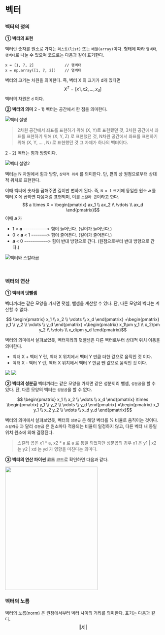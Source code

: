 ﻿# 벡터

### 벡터의 정의
**① 벡터의 표현**

벡터란 숫자를 원소로 가지는 `리스트(list)` 또는 `배열(array)`이다.
형태에 따라 `열벡터`, `행벡터`로 나눌 수 있으며 코드로는 다음과 같이 표기한다.
```
x = [1, 7, 2]              // 행벡터
x = np.array([1, 7, 2])    // 열벡터
```
벡터의 크기는 차원을 의미한다. 즉, 벡터 X 의 크기가 d개 있다면
$$X^T=[x1, x2, ..., x_d]$$
벡터의 차원은 `d` 이다.

**② 벡터의 의미**
2 - 1) 벡터는 공간에서 한 점을 의미한다. 

![벡터 설명](https://lh3.googleusercontent.com/Egacu-j7JoUOnwzrNQE60-gIk-XnohSTpiAAr4R7k0SR6E1Uwz1EiqbSduxTpjkSA2TKbRZWxlvrTsRgg4_l4IZbVRbhOJ-burWqN5PomSNYPRCtyHhTI6sw6yJ5LzKKLztUJGdme02Cf6m--R_4iDTJks4uNG670TFuSLExuNyuYsNFxdl5XUEs_NPjtZTVSnZNuRgmViKDtwS9ltNzyfAlzt7ap1zekK9MYXbTonNDYqaLuH7vmpAQZ5MeOQYpO65eXqId1Lpq4IcXHKhVEsfGCwJC4Apy0cZjviYHKAFOKAA9A9Wfu35wrZm4ymLFl_8Ya4_zxXnOt5YiCYsS9kn9s_j0tl6gIl8KM5-a2P6E_xIBwfCNAa4VobHtTWDXhYrx0sUuP54Czh0f0FNNJZHJfgMz0CiVn7RiHa4auFXb2ISK6ISLeOq_bilaktBq4EFqmweqw1Z08X1ZPiSr_qzXxa0025DemNElxPfDsWicHHkMcjVx3u87rN55mibrdDhSHD_8NydNo-Jqpt8BZr86yJ_NhepZxvdxoza5cxtVmm-drGmfoHEevN6jFXUYu8gqhvA0sIPCFTbx6OL80M2rqoH1Yqs4egZdWwooMj-fbFoQC8S4wHfaIRGtuk4tCOT7SIAd02DR6e3k6RAkyX8LFor0FUAMDE2XsoXh8xwhN_HmhZ9kVaUkoPHYgW-GSO0fj3IrPYBSwhctnelzjBI=w2732-h1057-no?authuser=0) 
> 2차원 공간에서 좌표를 표현하기 위해 (X, Y)로 표현했던 것,
> 3차원 공간에서 좌표를 표현하기 위해 (X, Y, Z) 로 표현했던 것,
> N차원 공간에서 좌표를 표현하기 위해 (X, Y, ... , N) 로 표현했던 것
> 그 자체가 하나의 벡터이다.  

2 - 2) 벡터는 힘과 방향이다.

![벡터 설명2](https://lh3.googleusercontent.com/WijcnbuD-RSiZVoA-hIhM7pwc5pR7R109g-P_C20-867LSBcOUoRnezpYwMR2xFkjFLITh5z4DlLfY3a4hRoDixEVCgfXat4cq27z-abq8bKQDLD2VPlMOcuE7ZdkrCllOE7QigeGl5IeOpp0mb0DaOluLqXU0o2jVPG4Y3OD-ZXfR5Hk_3bGITwXCaj9x19PfQMiQIPXbIPY2t6R_PtlVpEIO896JWoMdUV8M4_8t0MrlPF3_Mridp4EEEOqxDpzQfKa5PGS7EBkV5QNZdwGYpB-fwZGW1obShxxmKvuJrTOeSIJFYhx-agrshnj-ad8DhHPI-_1f2xDHp3OcI0CTwBZU0ikKuPvZKc4N9QuSEt20sNXxiZ_j4KGL1-fXkVNWUiOpOOKWW_x3qlX0pisqBjmidLcrK4JCxi_X-KLG7uF5kJDgjEJKoDbPsFEP0EnL9wFexe3ZD3HKxk5bIBWdEhUw5AJgh3G24BJzlFM9ZvXPJxZufKDzt0y8xQUkAhjxlLpDH0O3T3FUdfUCker9pEHMZxsK4ih6Hk7NLTH-dMnKUxGc4L5gdFvPSgRAKl1kDabu9C-4Ux1bx2CowJBlIzK-fzBv7_hSEzClxYfNQ6ZZpq_ZSHlvw3PENjvbDg67xsrAHOwE1-8uVbbO5L7lXSb-jfYg_1xnHsS28kfZi7gX_pzJ1Ymxz2guEPOWTiJWayEQLYk2oErdNG6kVDAMo=w495-h445-no?authuser=0)

벡터는 N 차원에서 힘과 방향, `상대적 위치` 를 의미한다.
단, 편의 상 원점으로부터 상대적 위치로 표현한다.

이때 벡터에 숫자를 곱해주면 길이만 변하게 된다. 
즉, `N x 1` 크기에 동일한 원소 𝒂 를 벡터 X 에 곱하면 다음처럼 표현되며, 
이를 `스칼라 곱`이라고 한다.
$$ a  \times X = 
 \begin{pmatrix}
  ax_1  \\
  ax_2  \\
  \vdots  \\
 ax_d \end{pmatrix}$$
 이때 𝒂 가 
 - 1 < 𝒂  ------------> 힘이 늘어난다. (길이가 늘어난다.)
 - 0 < 𝒂 < 1 --------> 힘이 줄어든다. (길이가 줄어든다.)
 - 𝒂 < 0  ------------> 힘이 반대 방향으로 간다. (원점으로부터 반대 방향으로 간다.)


![벡터와 스칼라곱](https://lh3.googleusercontent.com/9_pOXlivgvxCMTpCmeb_3pUFh13TfgV-aoBvk7a4YQAilphUehXIyMwI9XrE9DEBsKf0g4opoeInhLVfvS6lq15cbmJzZJwPd5AleGLZZzRctECzlatLdVFAQ2lQh3O7HlFQ41IqdStrN7tZoOXf3l8VY7hVWXlwX6zZk0ZukvMSA5a_r7HASreOnV7iSHbiE-Yw_Irs51ERsA_OphwUSThrxKOzCJ12jhUoq6uXUO48dnD_6uYWof9Atn8LtQJm44slip21x9c5ysYDAanT0O4CCaWRrgT-EvyWN9UigU8aEENsemVmhhbyqtjp91r9__nD5jIpIGwC8O6BLI8JpSqPhwsxk1YUQda6hdlyDjfQ0Xo633-4L5AV71UwtEeodaVOglOhSWVOSt9ISKdi5GhAO-tjTmxVrMTWvpoqEYGEH_pj23_dkP1v_kATBYs1T3Ba4FmwlgN0njmkTvvvZ6W2yY2MIRjvlVqcT3pllwLz5MGLwh1GrXTEB94BZY4CHFFzhi1CmqX925CHBCV1SG-XA5D9yTjTF8xxqjG19o4hWBPROx4DhEhW3tIDFil8-dHYyTIgYfUE6S84ADY4JDYdLICCdPQBfwpTQ3nNMzRxBGkHx4ebdHEZxpn4X-74cV0ttUCPpWrLqzv0oOXyjzE1KdSA2FmbbeU-j6gCQXgrnbVBLX1DiIeV7wvlFEag2YEtc7tuJ7tDDJTpkaoGLd0=w2732-h1521-no?authuser=0)

<br/>

### 벡터의 연산
**① 벡터의 덧뺄셈**

벡터끼리는 같은 모양을 가지면 덧셈, 뺄셈을 계산할 수 있다.
단, 다른 모양의 벡터는 계산할 수 없다.

$$ 
\begin{pmatrix}
  x_1  \\
  x_2  \\
  \vdots  \\
 x_d \end{pmatrix}
 +\begin{pmatrix}
  y_1  \\
  y_2  \\
  \vdots  \\
 y_d \end{pmatrix}
 =\begin{pmatrix}
  x_1\pm y_1  \\
  x_2\pm y_2  \\
  \vdots  \\
 x_d\pm y_d \end{pmatrix}$$

벡터의 의미에서 살펴보았듯, 벡터끼리의 덧뺄셈은 다른 벡터로부터 상대적 위치 이동을 의미한다. 

- 벡터 X + 벡터 Y 란, 벡터 X 위치에서 벡터 Y 만큼 더한 값으로 움직인 것 이다.
- 벡터 X - 벡터 Y 란, 벡터 X 위치에서 벡터 Y 만큼 뺀 값으로 움직인 것 이다.

<img src="https://lh3.googleusercontent.com/y79rg26ALRUEyxbFoRLP7rjgMhfJEZ-esH3IHduz3H_tRGvi4YxQzJLUk_RFse906YG17aBbz5pEG-B76-GDx4LqYpUvBEwtLibGqA7Mh97ii63Q_A4XblqRU_3XhQpPurt4SkoLSRP0bwzMu7q6npojiyXB2juGVwYpoJqS4qyi_7yPc6tNHaFb8H5oBNa8V0kebhjvexH4RA8O4DUK_Lo9JTtYvrXM1guqXY26ySb_YfmcTjw86Yr-phFoIZ6YXp1wJQ5YE43InnL4VXAHTAv0W64qyoqm6vh8apoalU2GkuhPZMFehXJL3m053VueQXSFHQjJHY9-PVtKO8kyTdwouw-_zTDdLbg_mB5WCmeBdXbPjmomt5yJwHZq05tagDLkvo4ecCmZEWY1HUJGMezt_p03he469t1921gg1R0nJ0ztu6WTNmRcrw2H7xD9toHV2lTtCSXrrPCSebs9B701cas2InOFywVbMdGAaDnB3u_UEk7_VRksNexIBCcbeqTli59FV-8A2mi5rJF7_1UuinbXNOXJVbc3ZKh6-k3ulgBVn15hDjPepzQJFn9MZ7sCKL2oXvuheIISGIQCl0ExV5mGH87Ci_88p4KODKFlNeyUhtc09FLHBJ8GE2rKbUQVb_uXFIvEeKfXNCEz607PGe8aVBQvo8NWeXwkxZw-8iXnTU_AvSCiWqXMKdzXx4B-A2LBRCisTmcOVqn4Cwg=w2732-h769-no?authuser=0" >

<img src="https://lh3.googleusercontent.com/AtW9dgvl4ix3Hlr6muKuwK6F4r9G7DJZcZ58ASdCiSz3NYxppEV1xIrN6EkO6O74mDKFy0xgyQiMVf37FziGGLMBIvgejWd0Cvdp1prMNsBQr4zMcjTghlgK7oXQIPFKhCFfPWk_MMOXSImuj4ESHv5tnt0kXHEiDxm5KwWHG_CnAaUpMLAuhZW7Lqt4hch0AaTxrNqI4YIEQ6Pd26hTmC80eRmufvug6BBc_7QX8Xhd7ygDvuvDveDmjzYa-bn7GwKDdJpwmh5vkVPtYNUpx7ck-rGfB3Sl6d8b9f2kJ0V9owcPVcrgBBMeBaAwqXBJ-L0dgYt4FUiVr_OvpQKY6VAgKweEgGzm8yXHEUZSwyzIItJBshFB59ulJo5e3LV4ec_JMEIpekNi2EJ8tFEVRHDTt64o5ApwnQauDleO7mtwbAtGyKPjihtGES2LndEwRHbxsf8mQsAJRMlIs5x6V3LODSkzl0NGgD3BhxBkVwSOZMsCrHCEiQEcLYzV9OnXwB6RW4TYxgM-2U_hvTlmjsTitrrvk5aXUw67lW-Arnc3WQ7wmQ3J5G9Q42fCMwfC4U5VQS4FMEqLc_j1Slg8uVApcSubA2yYi7SPK4BUKLK5fZbfk53GajxoMWrGc6PrdgI40ieQuESr0T3d2FyV36WOMwgGeb16ckY7AZc7zqfYelUwSuuhx4mJCVe-7mR0d_AuzRFDa-4vTPGLXuQffso=w2732-h810-no?authuser=0"/>

**② 벡터의 성분곱**
벡터끼리는 같은 모양을 가지면 같은 성분끼리 뺄셈, `성분곱`을 할 수 있다.
단, 다른 모양의 벡터는 `성분곱`을 할 수 없다.

$$ 
\begin{pmatrix}
  x_1  \\
  x_2  \\
  \vdots  \\
 x_d \end{pmatrix}
 \times \begin{pmatrix}
  y_1  \\
  y_2  \\
  \vdots  \\
 y_d \end{pmatrix}
 =\begin{pmatrix}
  x_1  y_1  \\
  x_2 y_2  \\
  \vdots  \\
 x_d y_d \end{pmatrix}$$

벡터의 의미에서 살펴보았듯, 벡터의 `성분곱` 은 해당 벡터를 % 비율로
움직이는 것이다. 
`스칼라곱` 과 달리 `성분곱` 은 원소마다 적용되는 비율이 일정하지 않고, 다른 벡터 내 동일 위치 원소에 의해 결정된다.
> 스칼라 곱은 x1 * a, x2 * a 로 a 로 통일 되었지만
> 성분곱의 경우 x1 은 y1 | x2 는 y2 | xd 는 yd 가 영향을 미친다는 의미다.

**③ 벡터의 연산 파이썬 코드**
코드로 확인하면 다음과 같다.

<img src="https://lh3.googleusercontent.com/a5r1l7OFlg2kVR3eoKHakfMPLqFdKCxIQeKZBGvUYyIfY6MENHmSbJWXPrLj5b4IDCiAjWdL-veIXUngV014NtN_ICtwPuF449YLPnj-vsOY7S4F3rcMJNN1eI4jeNMppYIu5LKVlOo57FZfCL-e_Zw4t1HBRuK39L6BcG-4n_P8XxD8w0x8tUZ5fjXv94cgShzcqTb1w1EdX7_iaGo5VjPOG9XGEYYyBycUEdA7SKZYyfdne-Y5lZjMNKSAoQMZxRrp13pldSUk4WiB4vgpvT7fKJ6lmVvpZL_pRrPTBD8Vs_tJH_Mi7quaV0YWbi6odKMStWUSbitZ64aHdTs5nUichOZqCz5Sh9Sba5UZu4ck-ITeVlGTO3KRrOclHiwk4MvDCM0XaQVkXwEKpVSmh3dT_mM3LphxCJsBHQWn-W3WJGer6tPLFEI7rrjabF1hfIp1yBLvlC07LpiXoNk-hO1vazMQoXFlZ8po_n41TUP-0cYif8eeMIgV4nqOSgbXkheSl6Fyyk-I5WzuakC4b3QhZ2BBQiQNi5PV_Gp3TVCvevDFg7fnKto6qz0Spjvh1lk0eMAANlbj18lpA-ySHiyOZHGppy-SuqmNYSeA9yKhZJm2s2Kcih-Rot_CHrUTaw6ABqql-IyAcB1y9K6oEwcbqZQM6z-SH-BrDYLI2lzj6oLH5aS2qtLs1qsHUsEQ2rs_i3RglV80lGxp4iYegl0=w875-h1181-no?authuser=0"  width="300" height="400"/>

<br/>

### 벡터의 노름
벡터의 노름(norm) 은 원점에서부터 벡터 사이의 거리를 의미한다.
표기는 다음과 같다.
$$ || X || $$


